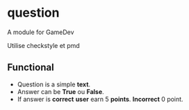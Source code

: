 # question
A module for GameDev

Utilise checkstyle et pmd

## Functional

- Question is a simple **text**.
- Answer can be **True** ou **False**.
- If answer is **correct** **user** earn 5 **points**. **Incorrect** 0 point.

